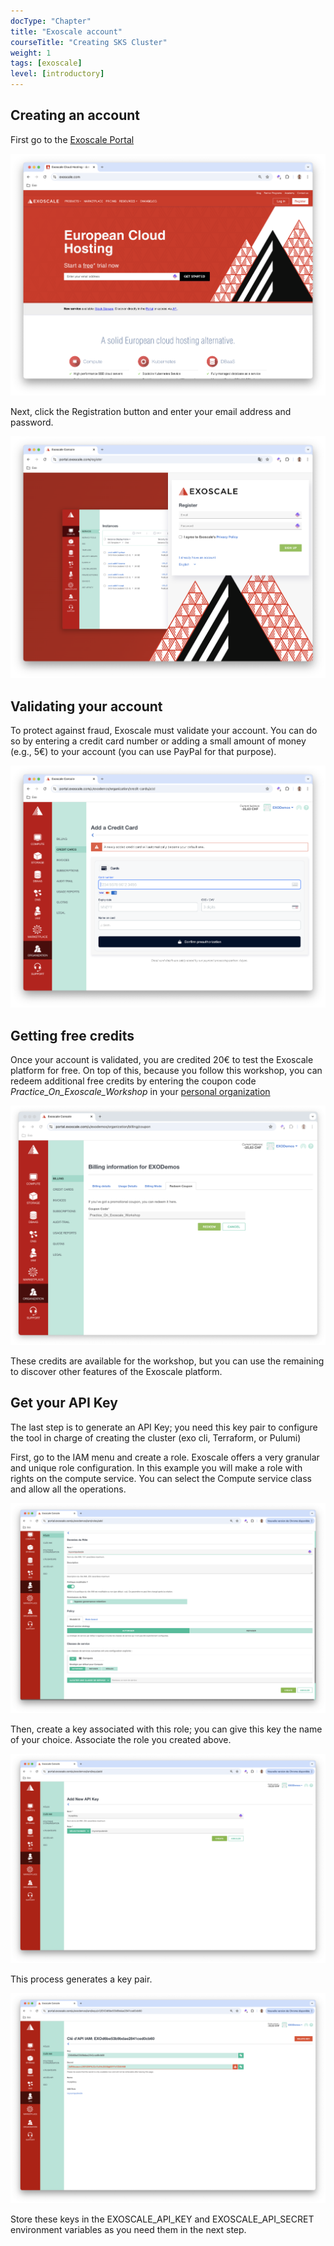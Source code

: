 ```yaml
---
docType: "Chapter"
title: "Exoscale account"
courseTitle: "Creating SKS Cluster"
weight: 1
tags: [exoscale]
level: [introductory]
---
```


## Creating an account

First go to the [Exoscale Portal](https://exoscale.com)

![portal](portal.png)

Next, click the Registration button and enter your email address and password.

![register](register.png)

## Validating your account

To protect against fraud, Exoscale must validate your account. You can do so by entering a credit card number or adding a small amount of money (e.g., 5€) to your account (you can use PayPal for that purpose).

![credit-card](credit-card.png)

## Getting free credits

Once your account is validated, you are credited 20€ to test the Exoscale platform for free. On top of this, because you follow this workshop, you can redeem additional free credits by entering the coupon code
*Practice_On_Exoscale_Workshop* in your [personal organization](https://portal.exoscale.com/organization/billing/coupon)

![coupon](coupon.png)

These credits are available for the workshop, but you can use the remaining to discover other features of the Exoscale platform.

## Get your API Key

The last step is to generate an API Key; you need this key pair to configure the tool in charge of creating the cluster (exo cli, Terraform, or Pulumi)

First, go to the IAM menu and create a role. Exoscale offers a very granular and unique role configuration. In this example you will make a role with rights on the compute service. You can select the Compute service class and allow all the operations.

![role](role.png)

Then, create a key associated with this role; you can give this key the name of your choice. Associate the role you created above.

![apikey](apikey.png)

This process generates a key pair.

![dummy-keypair](dummy-keypair.png)

Store these keys in the EXOSCALE_API_KEY and EXOSCALE_API_SECRET environment variables as you need them in the next step.